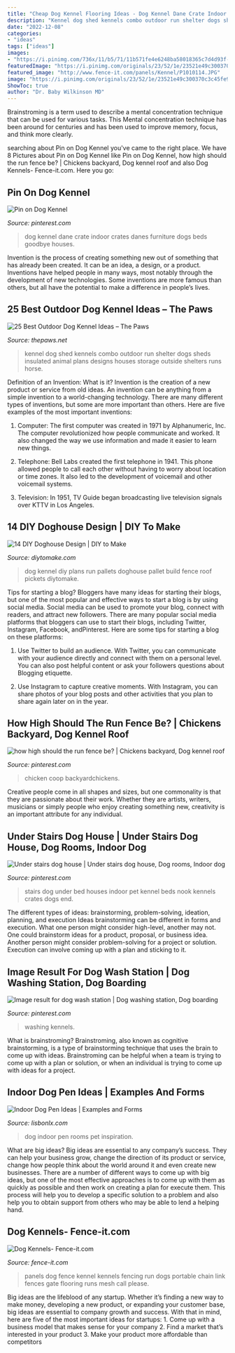 ```yaml
---
title: "Cheap Dog Kennel Flooring Ideas - Dog Kennel Dane Crate Indoor Crates Danes Furniture Dogs Beds Goodbye Houses"
description: "Kennel dog shed kennels combo outdoor run shelter dogs sheds insulated animal plans designs houses storage outside shelters runs horse"
date: "2022-12-08"
categories:
- "ideas"
tags: ["ideas"]
images:
- "https://i.pinimg.com/736x/11/b5/71/11b571fe4e6248ba58018365c7d4d93f--animal-food-hen-house.jpg"
featuredImage: "https://i.pinimg.com/originals/23/52/1e/23521e49c300370c3c45fe98036af2b2.jpg"
featured_image: "http://www.fence-it.com/panels/Kennel/P1010114.JPG"
image: "https://i.pinimg.com/originals/23/52/1e/23521e49c300370c3c45fe98036af2b2.jpg"
ShowToc: true
author: "Dr. Baby Wilkinson MD"
---
```



Brainstroming is a term used to describe a mental concentration technique that can be used for various tasks. This Mental concentration technique has been around for centuries and has been used to improve memory, focus, and think more clearly.

	

		
searching about Pin on Dog Kennel you've came to the right place. We have 8 Pictures about Pin on Dog Kennel like Pin on Dog Kennel, how high should the run fence be? | Chickens backyard, Dog kennel roof and also Dog Kennels- Fence-it.com. Here you go:
		
    
## Pin On Dog Kennel

<img loading=lazy src="https://i.pinimg.com/originals/77/7c/af/777caf11f7aaa1d69590bcc5f9452556.jpg" onerror="this.onerror=null;this.src='https://tse3.mm.bing.net/th?id=OIP.UvbmH0jeusHR0FDwhHZ6rAHaJ3&amp;pid=15.1';" alt="Pin on Dog Kennel">

_Source: pinterest.com_

>dog kennel dane crate indoor crates danes furniture dogs beds goodbye houses. 

	

Invention is the process of creating something new out of something that has already been created. It can be an idea, a design, or a product. Inventions have helped people in many ways, most notably through the development of new technologies. Some inventions are more famous than others, but all have the potential to make a difference in people’s lives.

    
## 25 Best Outdoor Dog Kennel Ideas – The Paws

<img loading=lazy src="https://www.thepaws.net/wp-content/uploads/2018/10/outdoor-dog-kennel-idea-10.jpg" onerror="this.onerror=null;this.src='https://tse3.mm.bing.net/th?id=OIP.sRReRagZnJMuwoy821tsVAHaE7&amp;pid=15.1';" alt="25 Best Outdoor Dog Kennel Ideas – The Paws">

_Source: thepaws.net_

>kennel dog shed kennels combo outdoor run shelter dogs sheds insulated animal plans designs houses storage outside shelters runs horse. 

	

Definition of an Invention: What is it?
Invention is the creation of a new product or service from old ideas. An invention can be anything from a simple invention to a world-changing technology. There are many different types of inventions, but some are more important than others. Here are five examples of the most important inventions: 
1) Computer: The first computer was created in 1971 by Alphanumeric, Inc. The computer revolutionized how people communicate and worked. It also changed the way we use information and made it easier to learn new things.

2) Telephone: Bell Labs created the first telephone in 1941. This phone allowed people to call each other without having to worry about location or time zones. It also led to the development of voicemail and other voicemail systems.

3) Television: In 1951, TV Guide began broadcasting live television signals over KTTV in Los Angeles.

    
## 14 DIY Doghouse Design | DIY To Make

<img loading=lazy src="http://www.diytomake.com/wp-content/uploads/2016/03/diy-dog-kennel-and-run-plans.jpg" onerror="this.onerror=null;this.src='https://tse3.mm.bing.net/th?id=OIP.RWtGQB-tmNzgDe-Jh9ejzQHaEK&amp;pid=15.1';" alt="14 DIY Doghouse Design | DIY to Make">

_Source: diytomake.com_

>dog kennel diy plans run pallets doghouse pallet build fence roof pickets diytomake. 

	

Tips for starting a blog?
Bloggers have many ideas for starting their blogs, but one of the most popular and effective ways to start a blog is by using social media. Social media can be used to promote your blog, connect with readers, and attract new followers. There are many popular social media platforms that bloggers can use to start their blogs, including Twitter, Instagram, Facebook, andPinterest. Here are some tips for starting a blog on these platforms:
1. Use Twitter to build an audience. With Twitter, you can communicate with your audience directly and connect with them on a personal level. You can also post helpful content or ask your followers questions about Blogging etiquette.

2. Use Instagram to capture creative moments. With Instagram, you can share photos of your blog posts and other activities that you plan to share again later on in the year.

    
## How High Should The Run Fence Be? | Chickens Backyard, Dog Kennel Roof

<img loading=lazy src="https://i.pinimg.com/736x/11/b5/71/11b571fe4e6248ba58018365c7d4d93f--animal-food-hen-house.jpg" onerror="this.onerror=null;this.src='https://tse3.mm.bing.net/th?id=OIP.siTzoAB_Ue-HwgK88d6DlgHaFj&amp;pid=15.1';" alt="how high should the run fence be? | Chickens backyard, Dog kennel roof">

_Source: pinterest.com_

>chicken coop backyardchickens. 

	

Creative people come in all shapes and sizes, but one commonality is that they are passionate about their work. Whether they are artists, writers, musicians or simply people who enjoy creating something new, creativity is an important attribute for any individual.

    
## Under Stairs Dog House | Under Stairs Dog House, Dog Rooms, Indoor Dog

<img loading=lazy src="https://i.pinimg.com/originals/e6/54/13/e654131e2f8fc6a613487270d19a7b0e.jpg" onerror="this.onerror=null;this.src='https://tse4.mm.bing.net/th?id=OIP.iq9AoIKwgmUHBj5gV2UD3AHaJ4&amp;pid=15.1';" alt="Under stairs dog house | Under stairs dog house, Dog rooms, Indoor dog">

_Source: pinterest.com_

>stairs dog under bed houses indoor pet kennel beds nook kennels crates dogs end. 

	

The different types of ideas: brainstorming, problem-solving, ideation, planning, and execution
Ideas brainstorming can be different in forms and execution. What one person might consider high-level, another may not. One could brainstorm ideas for a product, proposal, or business idea. Another person might consider problem-solving for a project or solution. Execution can involve coming up with a plan and sticking to it.

    
## Image Result For Dog Wash Station | Dog Washing Station, Dog Boarding

<img loading=lazy src="https://i.pinimg.com/736x/73/16/00/73160042b303ebd0c0de845a069b1080.jpg" onerror="this.onerror=null;this.src='https://tse2.mm.bing.net/th?id=OIP.W7NfbYBQMbozErLzK84gPwHaFj&amp;pid=15.1';" alt="Image result for dog wash station | Dog washing station, Dog boarding">

_Source: pinterest.com_

>washing kennels. 

	

What is brainstroming?
Brainstroming, also known as cognitive brainstorming, is a type of brainstorming technique that uses the brain to come up with ideas. Brainstroming can be helpful when a team is trying to come up with a plan or solution, or when an individual is trying to come up with ideas for a project.

    
## Indoor Dog Pen Ideas | Examples And Forms

<img loading=lazy src="https://i.pinimg.com/originals/23/52/1e/23521e49c300370c3c45fe98036af2b2.jpg" onerror="this.onerror=null;this.src='https://tse3.mm.bing.net/th?id=OIP.Mhox7u0E-GnRsxOWC5KuiwHaJ4&amp;pid=15.1';" alt="Indoor Dog Pen Ideas | Examples and Forms">

_Source: lisbonlx.com_

>dog indoor pen rooms pet inspiration. 

	

What are big ideas?
Big ideas are essential to any company’s success. They can help your business grow, change the direction of its product or service, change how people think about the world around it and even create new businesses. There are a number of different ways to come up with big ideas, but one of the most effective approaches is to come up with them as quickly as possible and then work on creating a plan for execute them. This process will help you to develop a specific solution to a problem and also help you to obtain support from others who may be able to lend a helping hand.

    
## Dog Kennels- Fence-it.com

<img loading=lazy src="http://www.fence-it.com/panels/Kennel/P1010114.JPG" onerror="this.onerror=null;this.src='https://tse1.mm.bing.net/th?id=OIP.tiQWNvRMoUx8FWfqI2ThwgHaFj&amp;pid=15.1';" alt="Dog Kennels- Fence-it.com">

_Source: fence-it.com_

>panels dog fence kennel kennels fencing run dogs portable chain link fences gate flooring runs mesh call please. 

	

Big ideas are the lifeblood of any startup. Whether it’s finding a new way to make money, developing a new product, or expanding your customer base, big ideas are essential to company growth and success. With that in mind, here are five of the most important ideas for startups: 1. Come up with a business model that makes sense for your company 2. Find a market that’s interested in your product 3. Make your product more affordable than competitors 
